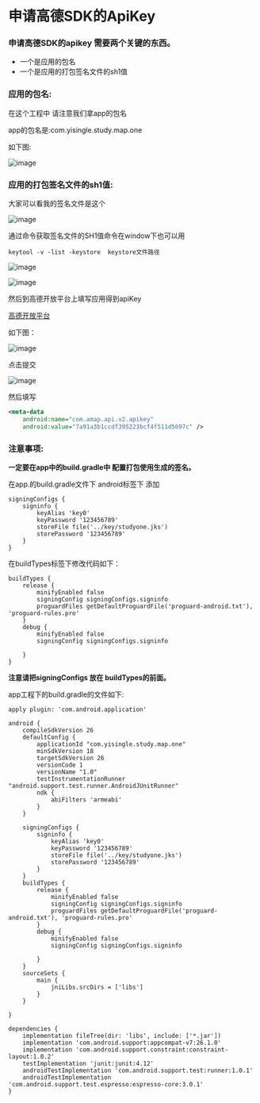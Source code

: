 # 申请高德SDK的ApiKey

### 申请高德SDK的apikey 需要两个关键的东西。

- 一个是应用的包名
- 一个是应用的打包签名文件的sh1值


### 应用的包名:

在这个工程中 请注意我们拿app的包名

app的包名是:com.yisingle.study.map.one

如下图:

![image](http://p6wrbso1g.bkt.clouddn.com/%E5%9B%BE%E7%89%87%E5%8C%85%E5%90%8D.png)

### 应用的打包签名文件的sh1值:

大家可以看我的签名文件是这个

![image](http://p6wrbso1g.bkt.clouddn.com/%E7%AD%BE%E5%90%8D%E6%96%87%E4%BB%B6%E5%AD%98%E5%82%A8%E4%BD%8D%E7%BD%AE.png)

通过命令获取签名文件的SH1值命令在window下也可以用

``` 
keytool -v -list -keystore  keystore文件路径

```


![image](http://p6wrbso1g.bkt.clouddn.com/%E8%8E%B7%E5%8F%96SH1%E5%80%BC%E7%9A%84%E5%91%BD%E4%BB%A4.png)

![image](http://p6wrbso1g.bkt.clouddn.com/%E5%A4%8D%E5%88%B6SH1%E7%9A%84%E5%91%BD%E4%BB%A4.png)

然后到高德开放平台上填写应用得到apiKey 

[高德开放平台](https://note.youdao.com/)

如下图：

![image](http://p6wrbso1g.bkt.clouddn.com/%E9%AB%98%E5%BE%B7%E5%BC%80%E6%94%BE%E5%B9%B3%E5%8F%B0%E4%B8%8A%E7%94%B3%E8%AF%B7apikey.png)


点击提交

![image](http://p6wrbso1g.bkt.clouddn.com/%E5%BE%97%E5%88%B0%E9%AB%98%E5%BE%B7%E7%9A%84api%20key.png)

然后填写 

``` xml
<meta-data
    android:name="com.amap.api.v2.apikey"
    android:value="7a91a3b1ccdf395223bcf4f511d5697c" />
``` 

### 注意事项:

**一定要在app中的build.gradle中 配置打包使用生成的签名。**

在app.的build.gradle文件下 android标签下 添加

```
signingConfigs {
    signinfo {
        keyAlias 'key0'
        keyPassword '123456789'
        storeFile file('../key/studyone.jks')
        storePassword '123456789'
    }
}

```


在buildTypes标签下修改代码如下：

```
buildTypes {
    release {
        minifyEnabled false
        signingConfig signingConfigs.signinfo
        proguardFiles getDefaultProguardFile('proguard-android.txt'), 'proguard-rules.pro'
    }
    debug {
        minifyEnabled false
        signingConfig signingConfigs.signinfo
      
    }
}

```
**注意请把signingConfigs 放在 buildTypes的前面。**

app工程下的build.gradle的文件如下:
```
apply plugin: 'com.android.application'

android {
    compileSdkVersion 26
    defaultConfig {
        applicationId "com.yisingle.study.map.one"
        minSdkVersion 18
        targetSdkVersion 26
        versionCode 1
        versionName "1.0"
        testInstrumentationRunner "android.support.test.runner.AndroidJUnitRunner"
        ndk {
            abiFilters 'armeabi'
        }
    }

    signingConfigs {
        signinfo {
            keyAlias 'key0'
            keyPassword '123456789'
            storeFile file('../key/studyone.jks')
            storePassword '123456789'
        }
    }
    buildTypes {
        release {
            minifyEnabled false
            signingConfig signingConfigs.signinfo
            proguardFiles getDefaultProguardFile('proguard-android.txt'), 'proguard-rules.pro'
        }
        debug {
            minifyEnabled false
            signingConfig signingConfigs.signinfo

        }
    }
    sourceSets {
        main {
            jniLibs.srcDirs = ['libs']
        }
    }

}

dependencies {
    implementation fileTree(dir: 'libs', include: ['*.jar'])
    implementation 'com.android.support:appcompat-v7:26.1.0'
    implementation 'com.android.support.constraint:constraint-layout:1.0.2'
    testImplementation 'junit:junit:4.12'
    androidTestImplementation 'com.android.support.test:runner:1.0.1'
    androidTestImplementation 'com.android.support.test.espresso:espresso-core:3.0.1'
}


```











